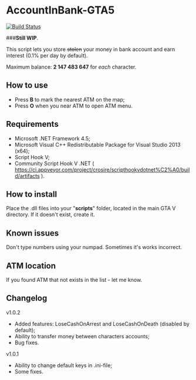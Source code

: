 # AccountInBank-GTA5
[![Build Status](https://ci.appveyor.com/api/projects/status/bm28vepxi85dmqn5/branch/master?svg=true)](https://ci.appveyor.com/project/IncoCode/accountinbank-gta5)

###**__Still WIP__**.

This script lets you store ~~stolen~~ your money in bank account and earn interest (0.1% per day by default).

Maximum balance: **2 147 483 647** for _each_ character.

How to use
----------

 - Press **B** to mark the nearest ATM on the map;
 - Press **O** when you near ATM to open ATM menu.

Requirements 
--------------

- Microsoft .NET Framework 4.5;
- Microsoft Visual C++ Redistributable Package for Visual Studio 2013 (x64);
- Script Hook V;
- Community Script Hook V .NET ( https://ci.appveyor.com/project/crosire/scripthookvdotnet%C2%A0/build/artifacts ).

How to install
--------------

Place the .dll files into your "**scripts**" folder, located in the main GTA V directory. If it doesn't exist, create it.

Known issues
--------------
Don't type numbers using your numpad. Sometimes it's works incorrect.

ATM location
--------------
If you found ATM that not exists in the list - let me know.

Changelog
--------------
v1.0.2
- Added features: LoseCashOnArrest and LoseCashOnDeath (disabled by default);
- Ability to transfer money between characters accounts;
- Bug fixes.

v1.0.1
- Ability to change default keys in .ini-file;
- Some fixes.